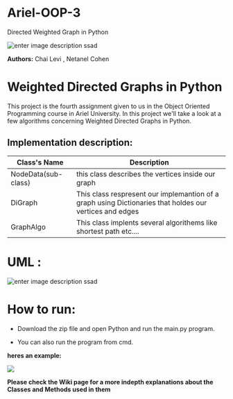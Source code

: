 # Ariel-OOP-3
Directed Weighted Graph in Python

![enter image description ssad](https://sites.google.com/a/afridar.ort.org.il/python/_/rsrc/1563114502427/home/python.jpg)

**Authors:** Chai Levi , Netanel Cohen

# Weighted Directed Graphs in Python
This project is the fourth assignment given to us in the Object Oriented Programming course in Ariel University.
In this project we'll take a look at a few algorithms concerning Weighted Directed Graphs in Python.

## Implementation description:


| Class's Name | Description |
|--|--|
|NodeData(sub-class)|this class describes the vertices inside our graph|
|DiGraph|This class respresent our implemantion of a graph using Dictionaries that holdes our vertices and edges|
|GraphAlgo|This class implents several algorithems like shortest path etc....|
# UML :
![enter image description ssad](https://i.imgur.com/0y7SLor.png)


# How to run: 
- Download the zip file and open Python and run the main.py program. 

- You can also run the program from cmd. 

 **heres an example:**

  ![](https://i.imgur.com/zgEuZtM.png)
  
  **Please check the Wiki page for a more indepth explanations about the Classes and Methods used in them**












